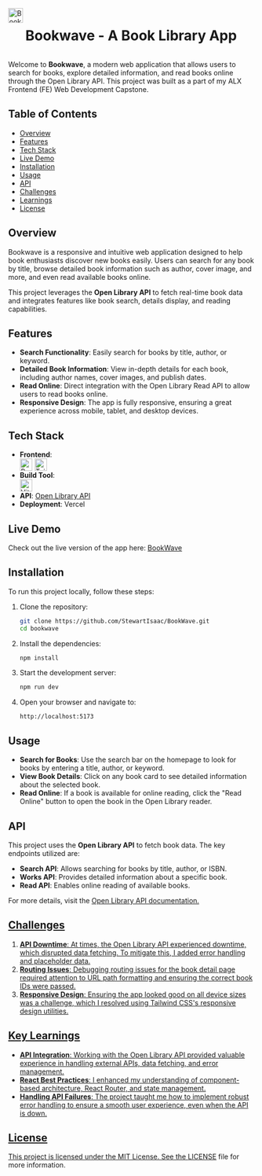 <div style="display: flex; flex-direction: row; gap: 5px;">
   <img src="https://github.com/user-attachments/assets/8af3d828-6b2b-455a-a965-fbc9cb357823" alt="Bookwave Logo" style="width: 30px;" />

   <h1>Bookwave - A Book Library App</h1>
</div>

Welcome to **Bookwave**, a modern web application that allows users to search for books, explore detailed information, and read books online through the Open Library API. This project was built as a part of my ALX Frontend (FE) Web Development Capstone.


<h2>Table of Contents</h2>

- [Overview](#overview)
- [Features](#features)
- [Tech Stack](#tech-stack)
- [Live Demo](#live-demo)
- [Installation](#installation)
- [Usage](#usage)
- [API](#api)
- [Challenges](#challenges)
- [Learnings](#key-learnings)
- [License](#licence)

<h2 id="overview">Overview</h2>

<p>Bookwave is a responsive and intuitive web application designed to help book enthusiasts discover new books easily. Users can search for any book by title, browse detailed book information such as author, cover image, and more, and even read available books online.</p>

<p>This project leverages the <b>Open Library API</b> to fetch real-time book data and integrates features like book search, details display, and reading capabilities.</p>

<h2 id="features">Features</h2>

- **Search Functionality**: Easily search for books by title, author, or keyword.
- **Detailed Book Information**: View in-depth details for each book, including author names, cover images, and publish dates.
- **Read Online**: Direct integration with the Open Library Read API to allow users to read books online.
- **Responsive Design**: The app is fully responsive, ensuring a great experience across mobile, tablet, and desktop devices.

<h2 id="tech-stack">Tech Stack</h2>

- **Frontend**:
  <div style="display: flex; flex-direction: row; gap: 5px;">
     <img src="https://github.com/user-attachments/assets/306800ef-c7f3-402a-9d59-3df2ac5a4d83" alt="React.js Logo" style="width: 25px;" />
     <img src="https://github.com/user-attachments/assets/f15a2862-9ce7-4e0a-a338-af70ce782b86" alt="Tailwind CSS Logo" style="width: 25px;" />
  </div>
- **Build Tool**:
  <div style="display: flex; flex-direction: row; gap: 5px;">
      <img src="https://github.com/user-attachments/assets/656384b8-08e8-4664-96f5-0f4778aa8c80" alt="Vite Logo" style="width: 25px;" />
  </div>
- **API**: <a href="https://openlibrary.org/developers/api" target="_blank">Open Library API</a>
- **Deployment**: Vercel

<h2 id="live-demo"> Live Demo</h2>

Check out the live version of the app here: <a href="https://thebookwave.vercel.app" target="_blank">BookWave</a>

<h2 id="installation">Installation</h2>

To run this project locally, follow these steps:

1. Clone the repository:

   ```bash
   git clone https://github.com/StewartIsaac/BookWave.git
   cd bookwave
   ```

2. Install the dependencies:

   ```bash
   npm install
   ```

3. Start the development server:

   ```bash
   npm run dev
   ```

4. Open your browser and navigate to:
   ```
   http://localhost:5173
   ```

<h2 id ="usage">Usage</h2>

- **Search for Books**: Use the search bar on the homepage to look for books by entering a title, author, or keyword.
- **View Book Details**: Click on any book card to see detailed information about the selected book.
- **Read Online**: If a book is available for online reading, click the "Read Online" button to open the book in the Open Library reader.

<h2 id="api">API</h2>

This project uses the **Open Library API** to fetch book data. The key endpoints utilized are:

- **Search API**: Allows searching for books by title, author, or ISBN.
- **Works API**: Provides detailed information about a specific book.
- **Read API**: Enables online reading of available books.

For more details, visit the <a href="https://openlibrary.org/developers/api" target="_blank">Open Library API documentation.</h2>

<h2 id="challenges">Challenges</h2>

1. **API Downtime**: At times, the Open Library API experienced downtime, which disrupted data fetching. To mitigate this, I added error handling and placeholder data.
2. **Routing Issues**: Debugging routing issues for the book detail page required attention to URL path formatting and ensuring the correct book IDs were passed.
3. **Responsive Design**: Ensuring the app looked good on all device sizes was a challenge, which I resolved using Tailwind CSS's responsive design utilities.

<h2 id="key-learnings">Key Learnings</h2>

- **API Integration**: Working with the Open Library API provided valuable experience in handling external APIs, data fetching, and error management.
- **React Best Practices**: I enhanced my understanding of component-based architecture, React Router, and state management.
- **Handling API Failures**: The project taught me how to implement robust error handling to ensure a smooth user experience, even when the API is down.

<h2 id="license">License</h2>

This project is licensed under the MIT License. See the [LICENSE](./LICENSE) file for more information.
